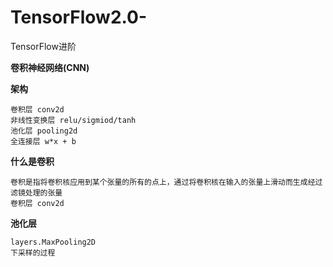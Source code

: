 # TensorFlow2.0-
TensorFlow进阶

**卷积神经网络(CNN)**

**架构**

    卷积层 conv2d
    非线性变换层 relu/sigmiod/tanh
    池化层 pooling2d
    全连接层 w*x + b

**什么是卷积**

    卷积是指将卷积核应用到某个张量的所有的点上，通过将卷积核在输入的张量上滑动而生成经过滤镜处理的张量
    卷积层 conv2d
    
**池化层**

    layers.MaxPooling2D
    下采样的过程
 
